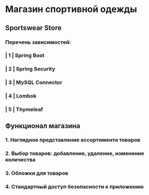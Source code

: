 # Магазин спортивной одежды
## Sportswear Store
### Перечень зависимостей:
### | 1 | Spring Boot
### | 2 | Spring Security
### | 3 | MySQL Connector
### | 4 | Lombok
### | 5 | Thymeleaf

## Функционал магазина
### 1. Наглядное представление ассортимента товаров
### 2. Выбор товаров: добавление, удаление, изменение количества
### 3. Обложки для товаров
### 4. Стандартный доступ безопасности к приложению
